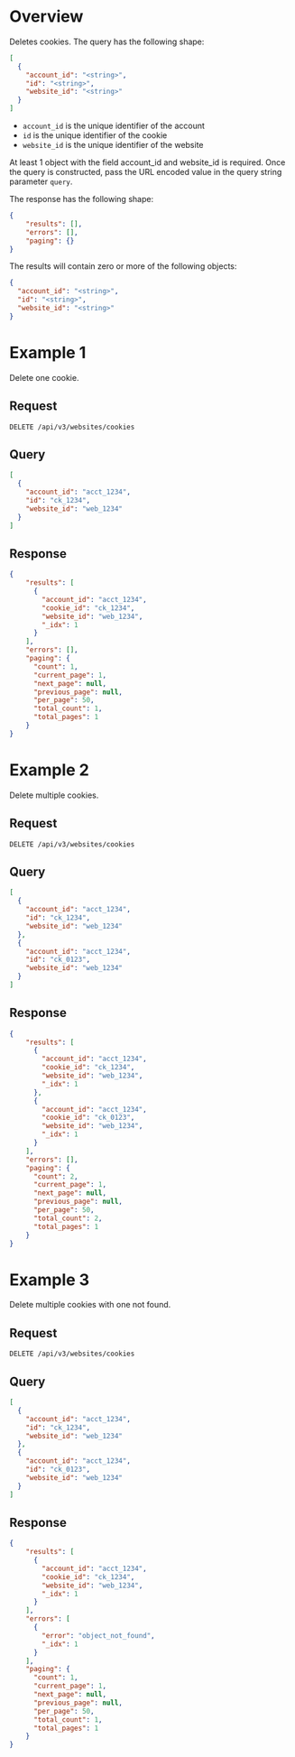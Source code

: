 # Overview

Deletes cookies. The query has the following shape:

```json
[
  {
    "account_id": "<string>",
    "id": "<string>",
    "website_id": "<string>"
  }
]
```

- `account_id` is the unique identifier of the account
- `id` is the unique identifier of the cookie
- `website_id` is the unique identifier of the website

At least 1 object with the field account_id and website_id is required. Once the query is constructed, pass the URL encoded value in the query string parameter `query`.

The response has the following shape:

```json
{
	"results": [],
	"errors": [],
	"paging": {}
}
```

The results will contain zero or more of the following objects:

```json
{
  "account_id": "<string>",
  "id": "<string>",
  "website_id": "<string>"
}
```

# Example 1

Delete one cookie.

## Request

`DELETE /api/v3/websites/cookies`

## Query

```json
[
  {
    "account_id": "acct_1234",
    "id": "ck_1234",
    "website_id": "web_1234"
  }
]
```

## Response

```json
{
	"results": [
      {
        "account_id": "acct_1234",
        "cookie_id": "ck_1234",
        "website_id": "web_1234",
        "_idx": 1
      }    
    ],
	"errors": [],
	"paging": {
      "count": 1,
      "current_page": 1,
      "next_page": null,
      "previous_page": null,
      "per_page": 50,
      "total_count": 1,
      "total_pages": 1
    }
}
```

# Example 2

Delete multiple cookies.

## Request

`DELETE /api/v3/websites/cookies`

## Query

```json
[
  {
    "account_id": "acct_1234",
    "id": "ck_1234",
    "website_id": "web_1234"
  },
  {
    "account_id": "acct_1234",
    "id": "ck_0123",
    "website_id": "web_1234"
  }
]
```

## Response

```json
{
	"results": [
      {
        "account_id": "acct_1234",
        "cookie_id": "ck_1234",
        "website_id": "web_1234",
        "_idx": 1
      },    
      {
        "account_id": "acct_1234",
        "cookie_id": "ck_0123",
        "website_id": "web_1234",
        "_idx": 1
      }    
    ],
	"errors": [],
	"paging": {
      "count": 2,
      "current_page": 1,
      "next_page": null,
      "previous_page": null,
      "per_page": 50,
      "total_count": 2,
      "total_pages": 1
    }
}
```

# Example 3

Delete multiple cookies with one not found.

## Request

`DELETE /api/v3/websites/cookies`

## Query

```json
[
  {
    "account_id": "acct_1234",
    "id": "ck_1234",
    "website_id": "web_1234"
  },
  {
    "account_id": "acct_1234",
    "id": "ck_0123",
    "website_id": "web_1234"
  }
]
```

## Response

```json
{
	"results": [
      {
        "account_id": "acct_1234",
        "cookie_id": "ck_1234",
        "website_id": "web_1234",
        "_idx": 1
      }    
    ],
	"errors": [
      {
        "error": "object_not_found",
        "_idx": 1
      }
    ],
	"paging": {
      "count": 1,
      "current_page": 1,
      "next_page": null,
      "previous_page": null,
      "per_page": 50,
      "total_count": 1,
      "total_pages": 1
    }
}
```
